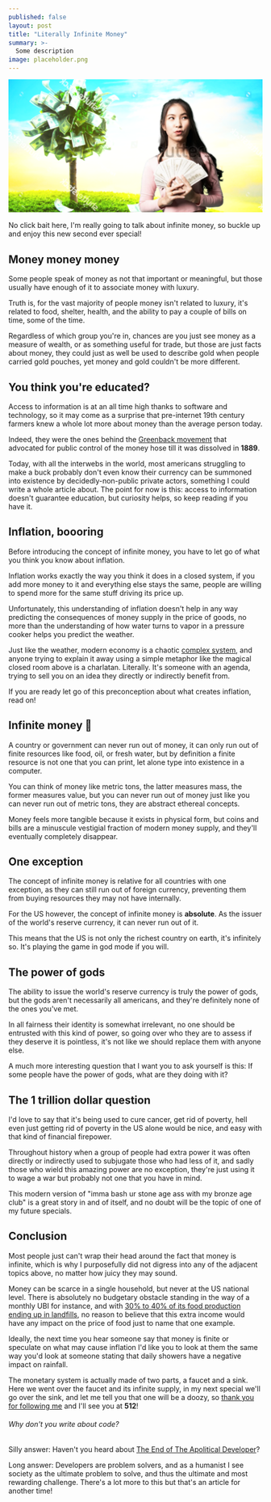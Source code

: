 ```yaml
---
published: false
layout: post
title: "Literally Infinite Money"
summary: >-
  Some description
image: placeholder.png
---
```


![splash](/public/placeholder.png)

No click bait here, I'm really going to talk about infinite money, so buckle up and enjoy this new second ever special!

## Money money money

Some people speak of money as not that important or meaningful, but those usually have enough of it to associate money with luxury.

Truth is, for the vast majority of people money isn't related to luxury, it's related to food, shelter, health, and the ability to pay a couple of bills on time, some of the time.

Regardless of which group you're in, chances are you just see money as a measure of wealth, or as something useful for trade, but those are just facts about money, they could just as well be used to describe gold when people carried gold pouches, yet money and gold couldn't be more different.

## You think you're educated?

Access to information is at an all time high thanks to software and technology, so it may come as a surprise that pre-internet 19th century farmers knew a whole lot more about money than the average person today.

Indeed, they were the ones behind the [Greenback movement](https://www.britannica.com/event/Greenback-movement) that advocated for public control of the money hose till it was dissolved in **1889**.

Today, with all the interwebs in the world, most americans struggling to make a buck probably don't even know their currency can be summoned into existence by decidedly-non-public private actors, something I could write a whole article about. The point for now is this: access to information doesn't guarantee education, but curiosity helps, so keep reading if you have it.

## Inflation, boooring

Before introducing the concept of infinite money, you have to let go of what you think you know about inflation.

Inflation works exactly the way you think it does in a closed system, if you add more money to it and everything else stays the same, people are willing to spend more for the same stuff driving its price up.

Unfortunately, this understanding of inflation doesn't help in any way predicting the consequences of money supply in the price of goods, no more than the understanding of how water turns to vapor in a pressure cooker helps you predict the weather.

Just like the weather, modern economy is a chaotic [complex system](https://en.wikipedia.org/wiki/Complex_system), and anyone trying to explain it away using a simple metaphor like the magical closed room above is a charlatan. Literally. It's someone with an agenda, trying to sell you on an idea they directly or indirectly benefit from.

If you are ready let go of this preconception about what creates inflation, read on!

## Infinite money 💸

A country or government can never run out of money, it can only run out of finite resources like food, oil, or fresh water, but by definition a finite resource is not one that you can print, let alone type into existence in a computer.

You can think of money like metric tons, the latter measures mass, the former measures value, but you can never run out of money just like you can never run out of metric tons, they are abstract ethereal concepts. 

Money feels more tangible because it exists in physical form, but coins and bills are a minuscule vestigial fraction of modern money supply, and they'll eventually completely disappear.

## One exception

The concept of infinite money is relative for all countries with one exception, as they can still run out of foreign currency, preventing them from buying resources they may not have internally.

For the US however, the concept of infinite money is **absolute**. As the issuer of the world's reserve currency, it can never run out of it.

This means that the US is not only the richest country on earth, it's infinitely so. It's playing the game in god mode if you will.

## The power of gods

The ability to issue the world's reserve currency is truly the power of gods, but the gods aren't necessarily all americans, and they're definitely none of the ones you've met.

In all fairness their identity is somewhat irrelevant, no one should be entrusted with this kind of power, so going over who they are to assess if they deserve it is pointless, it's not like we should replace them with anyone else.

A much more interesting question that I want you to ask yourself is this: If some people have the power of gods, what are they doing with it?

## The 1 trillion dollar question

I'd love to say that it's being used to cure cancer, get rid of poverty, hell even just getting rid of poverty in the US alone would be nice, and easy with that kind of financial firepower.

Throughout history when a group of people had extra power it was often directly or indirectly used to subjugate those who had less of it, and sadly those who wield this amazing power are no exception, they're just using it to wage a war but probably not one that you have in mind.

This modern version of "imma bash ur stone age ass with my bronze age club" is a great story in and of itself, and no doubt will be the topic of one of my future specials.

## Conclusion

Most people just can't wrap their head around the fact that money is infinite, which is why I purposefully did not digress into any of the adjacent topics above, no matter how juicy they may sound.

Money can be scarce in a single household, but never at the US national level. There is absolutely no budgetary obstacle standing in the way of a monthly UBI for instance, and with [30% to 40% of its food production ending up in landfills](https://www.usda.gov/foodwaste/faqs#:~:text=In%20the%20United%20States%2C%20food,percent%20of%20the%20food%20supply.&text=Wholesome%20food%20that%20could%20have,and%20disposing%20of%20discarded%20food.), no reason to believe that this extra income would have any impact on the price of food just to name that one example.

Ideally, the next time you hear someone say that money is finite or speculate on what may cause inflation I'd like you to look at them the same way you'd look at someone stating that daily showers have a negative impact on rainfall.

The monetary system is actually made of two parts, a faucet and a sink. Here we went over the faucet and its infinite supply, in my next special we'll go over the sink, and let me tell you that one will be a doozy, so [thank you for following me](http://twitter.com/intent/user?screen_name=luwvis) and I'll see you at **512**!

<div class="message-special">
<h6>Why don't you write about code?</h6>
<p>Silly answer: Haven't you heard about <a href="/special/2020/07/13/the-end-of-the-apolitical-dev">The End of The Apolitical Developer</a>?</p>
<p>Long answer: Developers are problem solvers, and as a humanist I see society as the ultimate problem to solve, and thus the ultimate and most rewarding challenge. There's a lot more to this but that's an article for another time!</p>
</div>